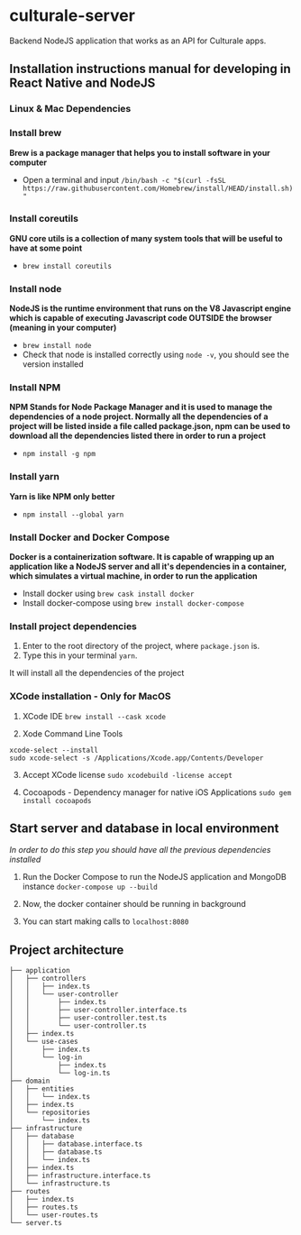 # culturale-server
Backend NodeJS application that works as an API for Culturale apps.

## Installation instructions manual for developing in React Native and NodeJS

### Linux & Mac Dependencies

### Install brew

**Brew is a package manager that helps you to install software in your computer**

- Open a terminal and input `/bin/bash -c "$(curl -fsSL https://raw.githubusercontent.com/Homebrew/install/HEAD/install.sh)"`

### Install coreutils

**GNU core utils is a collection of many system tools that will be useful to have at some point**

- `brew install coreutils`

### Install node

**NodeJS is the runtime environment that runs on the V8 Javascript engine which is capable of executing Javascript code OUTSIDE the browser (meaning in your computer)**

- `brew install node`
- Check that node is installed correctly using `node -v`, you should see the version installed

### Install NPM

**NPM Stands for Node Package Manager and it is used to manage the dependencies of a node project. Normally all the dependencies of a project will be listed inside a file called package.json, npm can be used to download all the dependencies listed there in order to run a project**
- `npm install -g npm`

### Install yarn

**Yarn is like NPM only better**

- `npm install --global yarn`

### Install Docker and Docker Compose

**Docker is a containerization software. It is capable of wrapping up an application like a NodeJS server and all it's dependencies in a container, which simulates a virtual machine, in order to run the application**

- Install docker using `brew cask install docker`
- Install docker-compose using `brew install docker-compose`

### Install project dependencies

1. Enter to the root directory of the project, where `package.json` is.
2. Type this in your terminal `yarn`.

It will install all the dependencies of the project

### XCode installation - Only for MacOS

1. XCode IDE
`brew install --cask xcode`

2. Xode Command Line Tools
```
xcode-select --install
sudo xcode-select -s /Applications/Xcode.app/Contents/Developer
```

3. Accept XCode license
`sudo xcodebuild -license accept`

4. Cocoapods - Dependency manager for native iOS Applications
`sudo gem install cocoapods`

## Start server and database in local environment

*In order to do this step you should have all the previous dependencies installed*

1. Run the Docker Compose to run the NodeJS application and MongoDB instance
`docker-compose up --build`

2. Now, the docker container should be running in background
3. You can start making calls to `localhost:8080`


## Project architecture
```
├── application
│   ├── controllers
│   │   ├── index.ts
│   │   └── user-controller
│   │       ├── index.ts
│   │       ├── user-controller.interface.ts
│   │       ├── user-controller.test.ts
│   │       └── user-controller.ts
│   ├── index.ts
│   └── use-cases
│       ├── index.ts
│       └── log-in
│           ├── index.ts
│           └── log-in.ts
├── domain
│   ├── entities
│   │   └── index.ts
│   ├── index.ts
│   └── repositories
│       └── index.ts
├── infrastructure
│   ├── database
│   │   ├── database.interface.ts
│   │   ├── database.ts
│   │   └── index.ts
│   ├── index.ts
│   ├── infrastructure.interface.ts
│   └── infrastructure.ts
├── routes
│   ├── index.ts
│   ├── routes.ts
│   └── user-routes.ts
└── server.ts
```
